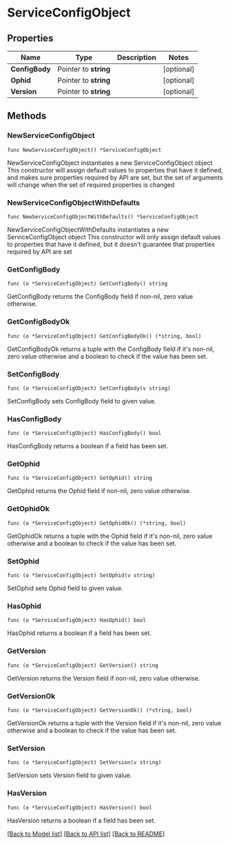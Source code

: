 # ServiceConfigObject

## Properties

Name | Type | Description | Notes
------------ | ------------- | ------------- | -------------
**ConfigBody** | Pointer to **string** |  | [optional] 
**Ophid** | Pointer to **string** |  | [optional] 
**Version** | Pointer to **string** |  | [optional] 

## Methods

### NewServiceConfigObject

`func NewServiceConfigObject() *ServiceConfigObject`

NewServiceConfigObject instantiates a new ServiceConfigObject object
This constructor will assign default values to properties that have it defined,
and makes sure properties required by API are set, but the set of arguments
will change when the set of required properties is changed

### NewServiceConfigObjectWithDefaults

`func NewServiceConfigObjectWithDefaults() *ServiceConfigObject`

NewServiceConfigObjectWithDefaults instantiates a new ServiceConfigObject object
This constructor will only assign default values to properties that have it defined,
but it doesn't guarantee that properties required by API are set

### GetConfigBody

`func (o *ServiceConfigObject) GetConfigBody() string`

GetConfigBody returns the ConfigBody field if non-nil, zero value otherwise.

### GetConfigBodyOk

`func (o *ServiceConfigObject) GetConfigBodyOk() (*string, bool)`

GetConfigBodyOk returns a tuple with the ConfigBody field if it's non-nil, zero value otherwise
and a boolean to check if the value has been set.

### SetConfigBody

`func (o *ServiceConfigObject) SetConfigBody(v string)`

SetConfigBody sets ConfigBody field to given value.

### HasConfigBody

`func (o *ServiceConfigObject) HasConfigBody() bool`

HasConfigBody returns a boolean if a field has been set.

### GetOphid

`func (o *ServiceConfigObject) GetOphid() string`

GetOphid returns the Ophid field if non-nil, zero value otherwise.

### GetOphidOk

`func (o *ServiceConfigObject) GetOphidOk() (*string, bool)`

GetOphidOk returns a tuple with the Ophid field if it's non-nil, zero value otherwise
and a boolean to check if the value has been set.

### SetOphid

`func (o *ServiceConfigObject) SetOphid(v string)`

SetOphid sets Ophid field to given value.

### HasOphid

`func (o *ServiceConfigObject) HasOphid() bool`

HasOphid returns a boolean if a field has been set.

### GetVersion

`func (o *ServiceConfigObject) GetVersion() string`

GetVersion returns the Version field if non-nil, zero value otherwise.

### GetVersionOk

`func (o *ServiceConfigObject) GetVersionOk() (*string, bool)`

GetVersionOk returns a tuple with the Version field if it's non-nil, zero value otherwise
and a boolean to check if the value has been set.

### SetVersion

`func (o *ServiceConfigObject) SetVersion(v string)`

SetVersion sets Version field to given value.

### HasVersion

`func (o *ServiceConfigObject) HasVersion() bool`

HasVersion returns a boolean if a field has been set.


[[Back to Model list]](../README.md#documentation-for-models) [[Back to API list]](../README.md#documentation-for-api-endpoints) [[Back to README]](../README.md)


